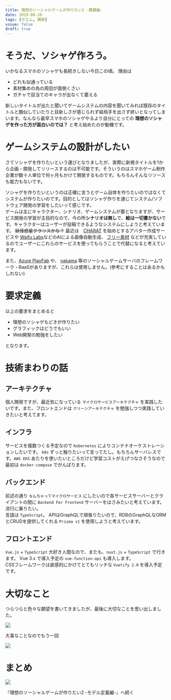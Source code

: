 ```yaml
---
title: 理想のソーシャルゲームが作りたい1 -概要編-
date: 2019-08-20
tags: [ポエム, 開発]
vssue: false
draft: true
---
```


# そうだ、ソシャゲ作ろう。

いかなるスマホのソシャゲも長続きしない今日この頃。
理由は
- どれも似通っている
- 素材集めの為の周回が面倒くさい
- ガチャで目当てのキャラが出なくて萎える

新しいタイトルが出たと聞いてゲームシステムの内容を聞いてみれば既存のタイトルと酷似していたりと目新しさが感じられず結局手を出さず終いとなってしまいます。なんなら最早スマホのソシャゲやるより自分にとっての **理想のソシャゲを作った方が面白いのでは？** と考え始めたのが動機です。

# ゲームシステムの設計がしたい
さてソシャゲを作りたいという運びとなりましたが、実際に新規タイトルを1から企画・開発してリリースするのは不可能です。そういうのはスマホゲーム制作企業が数十人単位で何ヶ月もかけて開発するものです。もちろんそんなリソースも能力もないです。  


ソシャゲを作りたいというのは正確に言うとゲーム自体を作りたいのではなくてシステムが作りたいのです。目的としてはソシャゲ作りを通じてシステム/ソフトウェア開発の学習をしたいって感じです。  
ゲームは主にキャラクター、シナリオ、ゲームシステムが要となりますが、サービス開発の学習が主目的なので、今の所**シナリオは無し**で、**絵は一切書かない**です。キャラクターはユーザーが投稿できるようなシステムにしようと考えています。
~~妖怪惑星クラリスかな？~~ 
最近は　[CHARAT](https://charat.me/) を始めとするアバター作成サービスや [Waifu Labs](https://waifulabs.com/)などのAIによる画像自動生成、 [フリー素材](https://biz.moneyforward.com/blog/21173/#i-3) などが充実しているのでユーザーにこれらのサービスを使ってもらうことで代替になると考えています。  

また、[Azure PlayFab](https://azure.microsoft.com/ja-jp/services/playfab/) や、 [nakama](https://github.com/heroiclabs/nakama) 等のソーシャルゲームサーバのフレームワーク・BaaSがありますが、これらは使用しません。(参考にすることはあるかもしれない)

# 要求定義
以上の要求をまとめると
- 理想のソシャゲもどきが作りたい
- グラフィックはどうでもいい
- Web開発の勉強をしたい

となります。

# 技術まわりの話
## アーキテクチャ
個人開発ですが、最近気になっている `マイクロサービスアーキテクチャ` を実践したいです。また、フロントエンドは `クリーンアーキテクチャ` を勉強しつつ実践していきたいと考えてます。

## インフラ
サービスを複数つくる予定なので `Kubernetes` によりコンテナオーケストレーションしたいです。 `k8s` ずっと触りたいって言ってたし。もちろんサーバレスです。`AWS EKS` あたりを使いたいところだけど学習コストがえげつなさそうなので最初は `docker-compose` でがんばります。

## バックエンド
前述の通り `なんちゃってマイクロサービス` にしたいので各サービスサーバーとクライアントの間に `Backend For Frontend` サーバーをはさみたいと考えています。流行に乗りたい。  
言語は `TypeScript`。
APIはGraphQLで頑張りたいので、RDBのGraphQLなORMとCRUDを提供してくれる `Prisma v1` を使用しようと考えています。

## フロントエンド
`Vue.js` + `TypeScript` 大好き人間なので、またも、`nuxt.js` + `TypeScript` で行きます。 Vue 3.x で導入予定の `vue-function-api` も導入します。  
CSSフレームワークは直感的にかけてとてもリッチな `Vuetify 2.0` を導入予定です。

# 大切なこと
つらつらと色々な願望を書いてきましたが、最後に大切なことを思い出しました。

![](https://miro.medium.com/max/1200/1*qkg_vW-2oLMlT51w9GiWhQ.jpeg)

大事なことなのでもう一回

![](https://miro.medium.com/max/1200/1*qkg_vW-2oLMlT51w9GiWhQ.jpeg)

# まとめ

![](https://miro.medium.com/max/1200/1*qkg_vW-2oLMlT51w9GiWhQ.jpeg)

『理想のソーシャルゲームが作りたい2 -モデル定義編-』へ続く